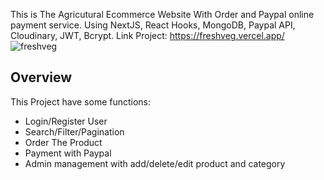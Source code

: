 This is The Agricutural Ecommerce Website With Order and Paypal online payment service. Using NextJS, React Hooks, MongoDB, Paypal API, Cloudinary, JWT, Bcrypt.
Link Project: https://freshveg.vercel.app/
![freshveg](https://user-images.githubusercontent.com/48913384/162114073-5dd0f0b4-8fc1-48d5-a561-74363c43b557.png)


## Overview

This Project have some functions: 
 - Login/Register User
 - Search/Filter/Pagination
 - Order The Product
 - Payment with Paypal
 - Admin management with add/delete/edit product and category
